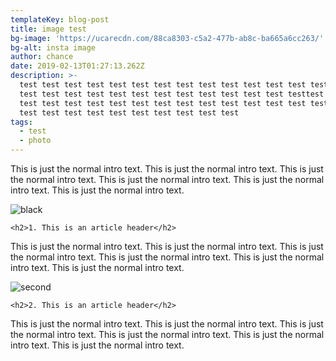 ```yaml
---
templateKey: blog-post
title: image test
bg-image: 'https://ucarecdn.com/88ca8303-c5a2-477b-ab8c-ba665a6cc263/'
bg-alt: insta image
author: chance
date: 2019-02-13T01:27:13.262Z
description: >-
  test test test test test test test test test test test test test test test
  test test test test test test test test test test test test testtest test test
  test test test test test test test test test test test test test test test
  test test test test test test test test test test
tags:
  - test
  - photo
---
```

This is just the normal intro text. This is just the normal intro text. This is just the normal intro text. This is just the normal intro text. This is just the normal intro text. This is just the normal intro text.

![black](https://ucarecdn.com/1eef9e7f-429c-4691-bf60-d611b3091045/ "caption")

`<h2>1. This is an article header</h2>`

This is just the normal intro text. This is just the normal intro text. This is just the normal intro text. This is just the normal intro text. This is just the normal intro text. This is just the normal intro text.

![second](https://ucarecdn.com/e7f67f97-9b49-478c-97fd-ede061455c44/ "caption 2")

`<h2>2. This is an article header</h2>`

This is just the normal intro text. This is just the normal intro text. This is just the normal intro text. This is just the normal intro text. This is just the normal intro text. This is just the normal intro text.
